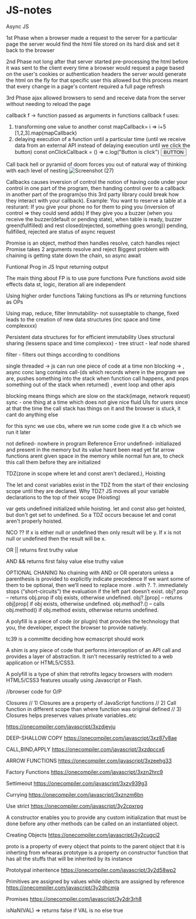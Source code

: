 # JS-notes

Async JS

1st Phase
when a browser made a request to the
server for a particular page the server
would find the html file stored on its
hard disk and set it back to the browser

2nd Phase
not long after that server started
pre-processing the html before it was
sent to the client every time a browser
would request a page based on the user's
cookies or authentication headers the
server would generate the html on the
fly for that specific user this allowed
but this process meant
that every change in a page's content
required a full page refresh

3rd Phase
ajax allowed browsers to send and receive data from
the server without needing to reload the page 

callback f -> function passed as arguments in functions
callback f uses:
1. transforming one value to another
const mapCallback= i => i+5
[1,2,3].map(mapCallback)
2. delaying execution of a function until a particular time (until we receive data from an external API instead of delaying execution until we click the button)
const onClickCallback = () => c.log("Button is click")
<button onClick={onClickCallback}>BUTTON</button>

Call back hell or pyramid of doom forces you out of natural way of thinking with each level of nesting
![Screenshot (27)](https://user-images.githubusercontent.com/67150257/155607371-c8eaad17-5e6a-4bed-9626-ba84ad507267.png)

Callbacks causes inversion of control
the notion of having code under your control in one part of the program, 
then handing control over to a callback in another part of the program(so this 3rd party library could break how they interact with your callback).
Example:
You want to reserve a table at a resturant:
If you give your phone no for them to ping you (inversion of control => they could send adds)
If they give you a buzzer (when you receive the buzzer(default or pending state), when table is ready, buzzer green(fullfilled) and rest closed(rejected, something goes wrong))
pending, fullfilled, rejected are status of async request

Promise is an object, method then handles resolve, catch handles reject
Promise takes 2 arguments resolve and reject
Biggest problem with chaining is getting state down the chain, so async await


Funtional Prog in JS
Input returning output

The main thing about FP is to use pure functions 
Pure functions avoid side effects
data st, logic, iteration all are independent

Using higher order functions
Taking functions as IPs or returning functions as OPs

Using map, reduce, filter
Immutability- not susseptable to change, fixed
leads to the creation of new data structures (inc space and time complexxxx)

Persistent data structures for for efficient immutability
Uses structural sharing (lessens space and time complexxx) - tree struct - leaf node shared 

filter - filters out things according to conditions

single threaded -> js can run one piece of code at a time
non blocking -> , async conc lang
contains call-(ds which records where in the program we are, pushes something into the stack when function call happens, and pops something out of the stack when returned)
, event loop and other apis

blocking means things which are slow on the stack(image, network request)
sync - one thing at a time which does not give nice fluid UIs for users since at that the time the call stack has things on it and the browser is stuck, it cant do anything else

for this sync we use  cbs, where we run some code give it a cb which we run it later

not defined- nowhere in program Reference Error
undefined- initialiazed and present in the memory but its value hasnt been read yet
fat arrow functions arent given space in the memory while normal fun are, to check this  call them before they are initialized

TDZ(zone in scope where let and const aren't declared.), Hoisting

The let and const variables exist in the TDZ from the start of their enclosing scope until they are declared.
Why TDZ?
JS moves all your variable declarations to the top of their scope (Hoisting)

var gets undefined initialized while hoisting.
let and const also get hoisted, but don't get set to undefined. So a TDZ occurs because let and const aren't properly hoisted.

NCO ??
If x is either null or undefined then only result will be y.
If x is not null or undefined then the result will be x.

OR ||
returns first truthy value

AND &&
returns first falsy value else truthy value

OPTIONAL CHANING
No chaining with AND or OR operators unless a parenthesis is provided to explicitly indicate precedence
If we want some of them to be optional, then we’ll need to replace more . with ?.
?. immediately stops (“short-circuits”) the evaluation if the left part doesn’t exist.
obj?.prop – returns obj.prop if obj exists, otherwise undefined.
obj?.[prop] – returns obj[prop] if obj exists, otherwise undefined.
obj.method?.() – calls obj.method() if obj.method exists, otherwise returns undefined.

A polyfill is a piece of code (or plugin) that provides the technology that you, the developer, expect the browser to provide natively. 

tc39 is a committe deciding how ecmascript should work

A shim is any piece of code that performs interception of an API call and provides a layer of abstraction. It isn't necessarily restricted to a web application or HTML5/CSS3.

A polyfill is a type of shim that retrofits legacy browsers with modern HTML5/CSS3 features usually using Javascript or Flash.

//browser code for O/P

Closures
// 1) Closures are a property of JavaScript functions
// 2) Call function in different scope than where function was original defined
// 3) Closures helps preserves values private variables..etc

https://onecompiler.com/javascript/3xzdjeyju

DEEP-SHALLOW COPY
https://onecompiler.com/javascript/3xz87v8ae

CALL,BIND,APPLY
https://onecompiler.com/javascript/3xzdpccx6

ARROW FUNCTIONS
https://onecompiler.com/javascript/3xzeehg33

Factory Functions
https://onecompiler.com/javascript/3xzn2hrc9

Settimeout
https://onecompiler.com/javascript/3xzv939g3

Currying
https://onecompiler.com/javascript/3xznzm6bn

Use strict
https://onecompiler.com/javascript/3y2cpxrpg

A constructor enables you to provide any custom initialization that must be done before any other methods can be called on an instantiated object.

Creating Objects
https://onecompiler.com/javascript/3y2cugcj2 

proto is a property of every object that points to the parent object that it is inherting from whearas prototype is a property on constructor function that has all the stuffs that will be inherited by its instance

Prototypal inheritence
https://onecompiler.com/javascript/3y2d58wp2

Primitives are assigned by values while objects are assigned by reference
https://onecompiler.com/javascript/3y2dhcmja


Promises
https://onecompiler.com/javascript/3y2dr3rh8

isNaN(VAL) => returns false if VAL is no else true



